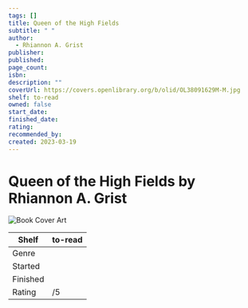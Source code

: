 ```yaml
---
tags: []
title: Queen of the High Fields
subtitle: " "
author:
  - Rhiannon A. Grist
publisher: 
published: 
page_count: 
isbn: 
description: ""
coverUrl: https://covers.openlibrary.org/b/olid/OL38091629M-M.jpg
shelf: to-read
owned: false
start_date: 
finished_date: 
rating: 
recommended_by: 
created: 2023-03-19
---
```


# Queen of the High Fields by Rhiannon A. Grist

![Book Cover Art](https://covers.openlibrary.org/b/olid/OL38091629M-M.jpg)

| Shelf | to-read |
| --- | --- |
| Genre |  |
| Started |  |
| Finished |  |
| Rating | /5 |

